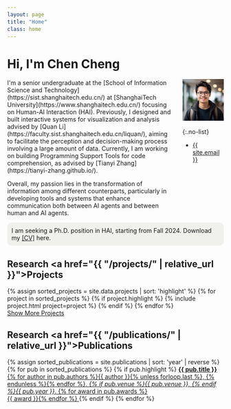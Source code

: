 ```yaml
---
layout: page
title: "Home"
class: home
---
```


# Hi, I'm Chen Cheng

<div class="columns" markdown="1">

<div class="intro" markdown="1">
I'm a senior undergraduate at the [School of Information Science and Technology](https://sist.shanghaitech.edu.cn/) at [ShanghaiTech University](https://www.shanghaitech.edu.cn/) focusing on Human-AI Interaction (HAI). Previously, I designed and built interactive systems for visualization and analysis advised by [Quan Li](https://faculty.sist.shanghaitech.edu.cn/liquan/), aiming to facilitate the perception and decision-making process involving a large amount of data. Currently, I am working on building Programming Support Tools for code comprehension, as advised by [Tianyi Zhang](https://tianyi-zhang.github.io/).

Overall, my passion lies in the transformation of information among different counterparts, particularly in developing tools and systems that enhance communication both between AI agents and between human and AI agents.



</div>

<div class="me" markdown="1">
<picture>
  <source srcset='/images/chencheng_berkeley.webp' type='image/webp' />
  <img
    src='/images/chencheng_berkeley.png'
    alt='Chen Cheng'>
</picture>

{:.no-list}
* <a href="mailto:{{ site.email }}">{{ site.email }}</a>
</div>

</div>

<div style="background-color: #f0f0ed; padding: 10px; border-radius: 10px;">
  I am seeking a Ph.D. position in HAI, starting from Fall 2024. Download my <a href="{{ "/assets/resume_cc-1002.pdf" | relative_url }}">[CV]</a> here.
</div>

## Research <a href="{{ "/projects/" | relative_url }}">Projects</a>

<div class="featured-projects">
  {% assign sorted_projects = site.data.projects | sort: 'highlight' %}
  {% for project in sorted_projects %}
    {% if project.highlight %}
      {% include project.html project=project %}
    {% endif %}
  {% endfor %}
</div>
<a href="{{ "/projects/" | relative_url }}" class="button">
  <i class="fas fa-chevron-circle-right"></i>
  Show More Projects
</a>

## Research <a href="{{ "/publications/" | relative_url }}">Publications</a>

<div class="featured-publications">
  {% assign sorted_publications = site.publications | sort: 'year' | reverse %}
  {% for pub in sorted_publications %}
    {% if pub.highlight %}
      <a href="{{ pub.pdf }}" class="publication">
        <strong>{{ pub.title }}</strong>
        <span class="authors">{% for author in pub.authors %}{{ author }}{% unless forloop.last %}, {% endunless %}{% endfor %}</span>.
        <i>{% if pub.venue %}{{ pub.venue }}, {% endif %}{{ pub.year }}</i>.
        {% for award in pub.awards %}<br/><span class="award"><i class="fas fa-{% if award == "Best Paper Award" %}trophy{% else %}award{% endif %}" aria-hidden="true"></i> {{ award }}</span>{% endfor %}
      </a>
    {% endif %}
  {% endfor %}
</div>

<!-- <a href="{{ "/publications/" | relative_url }}" class="button">
  <i class="fas fa-chevron-circle-right"></i>
  Show All Publications
</a> -->

